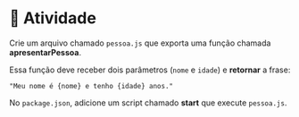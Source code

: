 # 📝 Atividade

Crie um arquivo chamado `pessoa.js` que exporta uma função chamada **apresentarPessoa**.

Essa função deve receber dois parâmetros (`nome` e `idade`) e **retornar** a frase:

```
"Meu nome é {nome} e tenho {idade} anos."
```

No `package.json`, adicione um script chamado **start** que execute `pessoa.js`.
